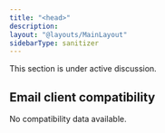 ```yaml
---
title: "<head>"
description:
layout: "@layouts/MainLayout"
sidebarType: sanitizer
---
```


This section is under active discussion.

## Email client compatibility

No compatibility data available.
